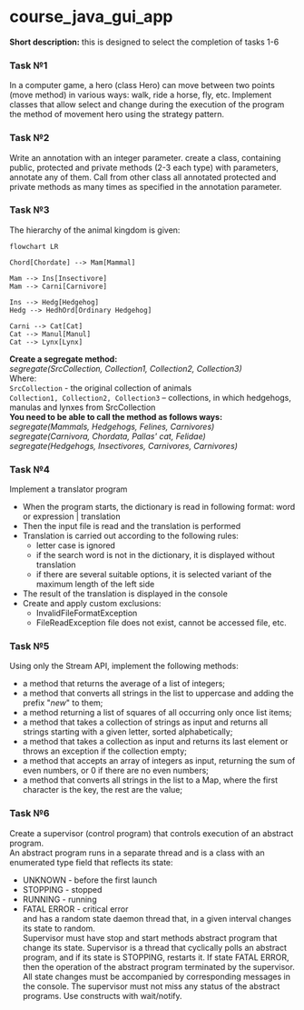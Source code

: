 # course_java_gui_app
 **Short description:** this is designed to select the completion of tasks 1-6
 
### Task №1
In a computer game, a hero (class Hero) can move between two points (move method) in various ways: walk, ride a horse, fly, etc. Implement classes that allow
select and change during the execution of the program the method of movement hero using the strategy pattern.

### Task №2
Write an annotation with an integer parameter. create a class, containing public, protected and private methods (2-3 each type) with parameters, annotate any of them. Call from other class all annotated protected and private methods as many times as specified in the annotation parameter.

### Task №3
The hierarchy of the animal kingdom is given:
```mermaid
flowchart LR

Chord[Chordate] --> Mam[Mammal]

Mam --> Ins[Insectivore]
Mam --> Carni[Carnivore]

Ins --> Hedg[Hedgehog]
Hedg --> HedhOrd[Ordinary Hedgehog]

Carni --> Cat[Cat]
Cat --> Manul[Manul]
Cat --> Lynx[Lynx]
```
**Create a segregate method:**  
*segregate(SrcCollection, Collection1, Collection2, Collection3)*  
Where:  
`SrcCollection` - the original collection of animals  
`Collection1, Collection2, Collection3` – collections, in which hedgehogs, manulas and lynxes from SrcCollection  
**You need to be able to call the method as follows ways:**  
*segregate(Mammals, Hedgehogs, Felines, Carnivores)*  
*segregate(Carnivora, Chordata, Pallas' cat, Felidae)*  
*segregate(Hedgehogs, Insectivores, Carnivores, Carnivores)*  

### Task №4
Implement a translator program
- When the program starts, the dictionary is read in following format: word or expression | translation  
- Then the input file is read and the translation is performed  
- Translation is carried out according to the following rules:  
  - letter case is ignored
  - if the search word is not in the dictionary, it is displayed without translation  
  - if there are several suitable options, it is selected variant of the maximum length of the left side  
- The result of the translation is displayed in the console  
- Create and apply custom exclusions:  
  - InvalidFileFormatException  
  - FileReadException file does not exist, cannot be accessed file, etc.  

### Task №5
Using only the Stream API, implement the following methods:  
- a method that returns the average of a list of integers;  
- a method that converts all strings in the list to uppercase and adding the prefix "_new_" to them;  
- a method returning a list of squares of all occurring only once list items;  
- a method that takes a collection of strings as input and returns all strings starting with a given letter, sorted alphabetically;  
- a method that takes a collection as input and returns its last element or throws an exception if the collection empty;  
- a method that accepts an array of integers as input, returning the sum of even numbers, or 0 if there are no even numbers;  
- a method that converts all strings in the list to a Map, where the first character is the key, the rest are the value;  

### Task №6
Create a supervisor (control program) that controls execution of an abstract program.  
An abstract program runs in a separate thread and is a class with an enumerated type field that reflects its state:    
- UNKNOWN - before the first launch  
- STOPPING - stopped  
- RUNNING - running  
- FATAL ERROR - critical error  
and has a random state daemon thread that, in a given interval changes its state to random.  
Supervisor must have stop and start methods abstract program that change its state. Supervisor is a thread that cyclically polls an abstract
program, and if its state is STOPPING, restarts it. If state FATAL ERROR, then the operation of the abstract program
terminated by the supervisor. All state changes must be accompanied by corresponding messages in the console.
The supervisor must not miss any status of the abstract programs. Use constructs with wait/notify.
